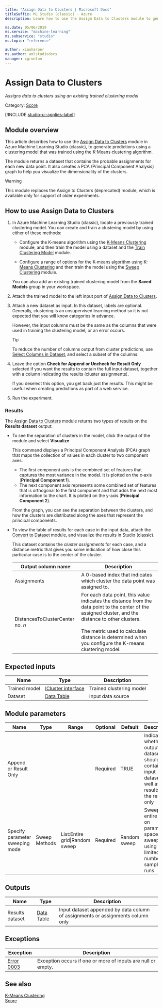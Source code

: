 ```yaml
---
title: "Assign Data to Clusters | Microsoft Docs"
titleSuffix: ML Studio (classic) - Azure
description: Learn how to use the Assign Data to Clusters module to generate predictions using a clustering model that was trained using the K-Means clustering module.

ms.date: 05/06/2019
ms.service: "machine-learning"
ms.subservice: "studio"
ms.topic: "reference"

author: xiaoharper
ms.author: amlstudiodocs 
manager: cgronlun
---
```

# Assign Data to Clusters

*Assigns data to clusters using an existing trained clustering model*  

Category: [Score](machine-learning-score.md)  

[!INCLUDE [studio-ui-applies-label](../includes/studio-ui-applies-label.md)]

## Module overview  

This article describes how to use the [Assign Data to Clusters](assign-data-to-clusters.md) module in Azure Machine Learning Studio (classic), to generate predictions using a clustering model that was trained using the K-Means clustering algorithm.

The module returns a dataset that contains the probable assignments for each new data point. It also creates a PCA (Principal Component Analysis) graph to help you visualize the dimensionality of the clusters.

> [!WARNING]
> This module replaces the Assign to Clusters (deprecated) module, which is available only for support of older experiments.

## How to use Assign Data to Clusters
  
1.  In Azure Machine Learning Studio (classic), locate a previously trained clustering model. You can create and train a clustering model by using either of these methods:  
  
    - Configure the K-means algorithm using the [K-Means Clustering](k-means-clustering.md) module, and then train the model using a dataset and the [Train Clustering Model](train-clustering-model.md) module.  
  
    - Configure a range of options for the K-means algorithm using [K-Means Clustering](k-means-clustering.md) and then train the model using the [Sweep Clustering](sweep-clustering.md) module.
  
    You can also add an existing trained clustering model from the **Saved Models** group in your workspace.

2. Attach the trained model to the left input port of [Assign Data to Clusters](assign-data-to-clusters.md).  

3. Attach a new dataset as input. In this dataset, labels are optional. Generally, clustering is an unsupervised learning method so it is not expected that you will know categories in advance.

    However, the input columns must be the same as the columns that were used in training the clustering model, or an error occurs.

    > [!TIP]
    > To reduce the number of columns output from cluster predictions, use [Select Columns in Dataset](select-columns-in-dataset.md), and select a subset of the columns. 
    
4. Leave the option **Check for Append or Uncheck for Result Only** selected if you want the results to contain the full input dataset, together with a column indicating the results (cluster assignments).
  
    If you deselect this option, you get back just the results. This might be useful when creating predictions as part of a web service.
  
5.  Run the experiment.  
  
### Results

The [Assign Data to Clusters](assign-data-to-clusters.md) module returns two types of results on the **Results dataset** output:
  
+ To see the separation of clusters in the model, click the output of the module and select **Visualize**

    This command displays a Principal Component Analysis (PCA) graph that maps the collection of values in each cluster to two component axes.
    
    + The first component axis is the combined set of features that captures the most variance in the model. It  is plotted on the x-axis (**Principal Component 1**). 
    + The next component axis represents some combined set of features  that is orthogonal to the first component and that adds the next most information to the chart. It is plotted on the y-axis (**Principal Component 2**). 

    From the graph, you can see the separation between the clusters, and how the clusters are distributed along the axes that represent the principal components.
  
+ To view the table of results for each case in the input data, attach the [Convert to Dataset](convert-to-dataset.md) module, and visualize the results in  Studio (classic).  
  
    This dataset contains the *cluster assignments* for each case, and a distance metric that gives you some indication of how close this particular case is to the center of the cluster.  
  
    |Output column name|Description|  
    |------------------------|-----------------|  
    |Assignments|A 0-based index that indicates which cluster the data point was assigned to.|  
    |DistancesToClusterCenter no. *n*|For each data point, this value indicates the distance from the data point to the center of the assigned cluster, and the distance to other clusters.<br /><br /> The metric used to calculate distance is determined when you configure the K-means clustering model.|  
  
## Expected inputs  

|Name|Type|Description|  
|----------|----------|-----------------|  
|Trained model|[ICluster interface](icluster-interface.md)|Trained clustering model|  
|Dataset|[Data Table](data-table.md)|Input data source|  
  
## Module parameters  

|Name|Type|Range|Optional|Default|Description|  
|----------|----------|-----------|--------------|-------------|-----------------|  
|Append or Result Only|||Required|TRUE|Indicate whether the output dataset should contain the input dataset as well as the results, or the results only|  
|Specify parameter sweeping mode|Sweep Methods|List:Entire grid&#124;Random sweep|Required|Random sweep|Sweep entire grid on parameter space, or sweep with using a limited number of sample runs|  
  
## Outputs  

|Name|Type|Description|  
|----------|----------|-----------------|  
|Results dataset|[Data Table](data-table.md)|Input dataset appended by data column of assignments or assignments column only|  

## Exceptions  

|Exception|Description|  
|---------------|-----------------|  
|[Error 0003](errors/error-0003.md)|Exception occurs if one or more of inputs are null or empty.|  
  
## See also

 [K-Means Clustering](k-means-clustering.md)   
 [Score](machine-learning-score.md)   
